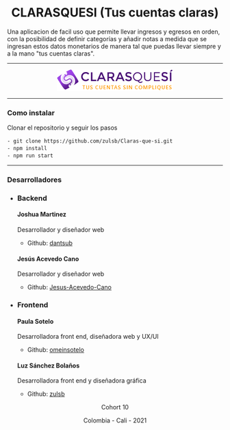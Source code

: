 <h1 align= center>CLARASQUESI (Tus cuentas claras)</h1>

Una aplicacion de facil uso que permite llevar ingresos y egresos en orden, con la posibilidad de definir categorías y añadir notas a medida que se ingresan estos datos monetarios de manera tal que puedas llevar siempre y a la mano "tus cuentas claras".

---
<div align= center><img src='src/components/Assets/Images/logo.png'></div>

---

### Como instalar

Clonar el repositorio y seguir los pasos
```bash
- git clone https://github.com/zulsb/Claras-que-si.git
- npm install
- npm run start
```
 
---
### Desarrolladores

- ### Backend
  #### Joshua Martinez
    Desarrollador y diseñador web
  - Github: [dantsub](https://github.com/dantsub)

  #### Jesús Acevedo Cano
    Desarrollador y diseñador web
  - Github: [Jesus-Acevedo-Cano](https://github.com/Jesus-Acevedo-Cano)

- ### Frontend
  #### Paula Sotelo
    Desarrolladora front end, diseñadora web y UX/UI
  - Github: [omeinsotelo](https://github.com/omeinsotelo)

  #### Luz Sánchez Bolaños
    Desarrolladora front end y diseñadora gráfica
  - Github: [zulsb](https://github.com/zulsb)

<p align= center>Cohort 10
<p align= center>Colombia - Cali - 2021
